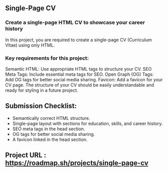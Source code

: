 ## Single-Page CV
### Create a single-page HTML CV to showcase your career history

In this project, you are required to create a single-page CV (Curriculum Vitae) using only HTML. 
### Key requirements for this project:
Semantic HTML: Use appropriate HTML tags to structure your CV.
SEO Meta Tags: Include essential meta tags for SEO.
Open Graph (OG) Tags: Add OG tags for better social media sharing.
Favicon: Add a favicon for your CV page.
The structure of your CV should be easily understandable and ready for styling in a future project.

## Submission Checklist:
- Semantically correct HTML structure.
- Single-page layout with sections for education, skills, and career history.
- SEO meta tags in the head section.
- OG tags for better social media sharing.
- A favicon linked in the head section.

## Project URL : https://roadmap.sh/projects/single-page-cv
